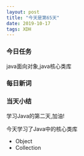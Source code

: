 ```yaml
---  
layout: post  
title: "今天是第65天"  
date: 2019-10-17  
tags: XDH    
---  
```


### 今日任务
java面向对象,java核心类库
### 每日新词

### 当天小结
学习Java的第二天,加油!

今天学习了Java中的核心类库

- Object
- Collection
